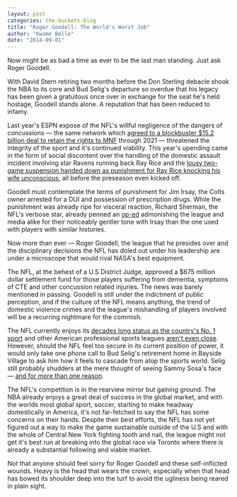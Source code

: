 ```yaml
---
layout: post
categories: the-buckets-blog
title: "Roger Goodell: The World's Worst Job"
author: "Kwame Belle"
date: "2014-09-01"
---
```


Now might be as bad a time as ever to be the last man standing. Just ask Roger Goodell.

With David Stern retiring two months before the Don Sterling debacle shook the NBA to its core and Bud Selig's departure so overdue that his legacy has been given a gratuitous once over in exchange for the seat he's held hostage, Goodell stands alone. A reputation that has been reduced to infamy.

Last year's ESPN expose of the NFL's willful negligence of the dangers of concussions — the same network which [agreed to a blockbuster $15.2 billion deal to retain the rights to MNF](http://www.nytimes.com/2011/09/09/sports/football/espn-extends-deal-with-nfl-for-15-billion.html?_r=0) through 2021 — threatened the integrity of the sport and it's continued viability. This year's upending came in the form of social discontent over the handling of the domestic assault incident involving star Ravens running back Ray Rice and the [lousy two-game suspension handed down as punishment for Ray Rice knocking his wife unconscious](http://www.thehighscreen.com/2014/08/a-consistent-failure-roger-goodell-does-not-care-about-janay-palmer/), all before the preseason even kicked off.

Goodell must contemplate the terms of punishment for Jim Irsay, the Colts owner arrested for a DUI and possession of prescription drugs. While the punishment was already ripe for visceral reaction, Richard Sherman, the NFL's verbose star, already penned an [op-ed](http://mmqb.si.com/2014/04/02/richard-sherman-desean-jackson/) admonishing the league and media alike for their noticeably gentler tone with Irsay than the one used with players with similar histories.

Now more than ever — Roger Goodell, the league that he presides over and the disciplinary decisions the NFL has doled out under his leadership are under a microscope that would rival NASA's best equipment.

The NFL, at the behest of a U.S District Judge, approved a $675 million dollar settlement fund for those players suffering from dementia, symptoms of CTE and other concussion related injuries. The news was barely mentioned in passing. Goodell is still under the indictment of public perception, and if the culture of the NFL means anything, the trend of domestic violence crimes and the league's mishandling of players involved will be a recurring nightmare for the commish.

The NFL currently enjoys its [decades long status as the country's No. 1 sport](http://espn.go.com/nfl/story/_/id/10354114/harris-poll-nfl-most-popular-mlb-2nd) and other American professional sports leagues [aren't even close](http://money.cnn.com/2013/02/01/news/companies/nfl-money-super-bowl/index.html). However, should the NFL feel too secure in its current position of power, it would only take one phone call to Bud Selig's retirement home in Bayside Village to ask him how it feels to cascade from atop the sports world. Selig still probably shudders at the mere thought of seeing Sammy Sosa's face — [and for more than one reason](http://coedbc.files.wordpress.com/2009/11/sammy-sosa-face.jpg).

The NFL's competition is in the rearview mirror but gaining ground. The NBA already enjoys a great deal of success in the global market, and with the worlds most global sport, soccer, starting to make headway domestically in America, it's not far-fetched to say the NFL has some concerns on their hands. Despite their best efforts, the NFL has not yet figured out a way to make the game sustainable outside of the U.S and with the whole of Central New York fighting tooth and nail, the league might not get it's best run at breaking into the global race via Toronto where there is already a substantial following and viable market.

Not that anyone should feel sorry for Roger Goodell and these self-inflicted wounds. Heavy is the head that wears the crown, especially when that head has bowed its shoulder deep into the turf to avoid the ugliness being reared in plain sight.

